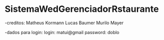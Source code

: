 # SistemaWedGerenciadorRstaurante

-creditos:
Matheus Kormann
Lucas Baumer 
Murilo Mayer

-dados para login:
login: matui@gmail
password: doblo
